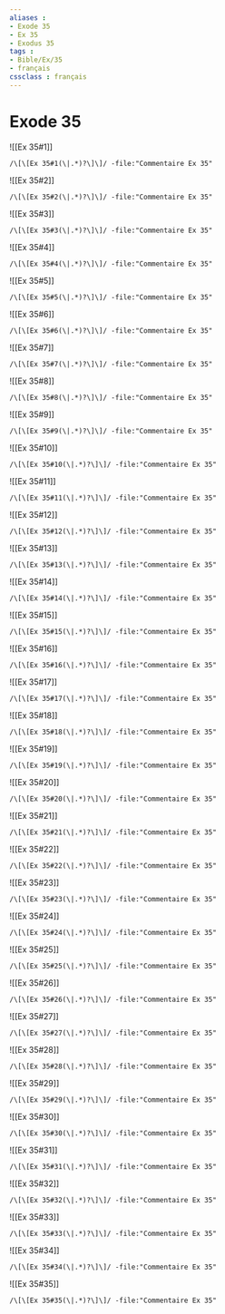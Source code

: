 ```yaml
---
aliases : 
- Exode 35
- Ex 35
- Exodus 35
tags : 
- Bible/Ex/35
- français
cssclass : français
---
```


# Exode 35

![[Ex 35#1]]

```query
/\[\[Ex 35#1(\|.*)?\]\]/ -file:"Commentaire Ex 35"
```

![[Ex 35#2]]

```query
/\[\[Ex 35#2(\|.*)?\]\]/ -file:"Commentaire Ex 35"
```

![[Ex 35#3]]

```query
/\[\[Ex 35#3(\|.*)?\]\]/ -file:"Commentaire Ex 35"
```

![[Ex 35#4]]

```query
/\[\[Ex 35#4(\|.*)?\]\]/ -file:"Commentaire Ex 35"
```

![[Ex 35#5]]

```query
/\[\[Ex 35#5(\|.*)?\]\]/ -file:"Commentaire Ex 35"
```

![[Ex 35#6]]

```query
/\[\[Ex 35#6(\|.*)?\]\]/ -file:"Commentaire Ex 35"
```

![[Ex 35#7]]

```query
/\[\[Ex 35#7(\|.*)?\]\]/ -file:"Commentaire Ex 35"
```

![[Ex 35#8]]

```query
/\[\[Ex 35#8(\|.*)?\]\]/ -file:"Commentaire Ex 35"
```

![[Ex 35#9]]

```query
/\[\[Ex 35#9(\|.*)?\]\]/ -file:"Commentaire Ex 35"
```

![[Ex 35#10]]

```query
/\[\[Ex 35#10(\|.*)?\]\]/ -file:"Commentaire Ex 35"
```

![[Ex 35#11]]

```query
/\[\[Ex 35#11(\|.*)?\]\]/ -file:"Commentaire Ex 35"
```

![[Ex 35#12]]

```query
/\[\[Ex 35#12(\|.*)?\]\]/ -file:"Commentaire Ex 35"
```

![[Ex 35#13]]

```query
/\[\[Ex 35#13(\|.*)?\]\]/ -file:"Commentaire Ex 35"
```

![[Ex 35#14]]

```query
/\[\[Ex 35#14(\|.*)?\]\]/ -file:"Commentaire Ex 35"
```

![[Ex 35#15]]

```query
/\[\[Ex 35#15(\|.*)?\]\]/ -file:"Commentaire Ex 35"
```

![[Ex 35#16]]

```query
/\[\[Ex 35#16(\|.*)?\]\]/ -file:"Commentaire Ex 35"
```

![[Ex 35#17]]

```query
/\[\[Ex 35#17(\|.*)?\]\]/ -file:"Commentaire Ex 35"
```

![[Ex 35#18]]

```query
/\[\[Ex 35#18(\|.*)?\]\]/ -file:"Commentaire Ex 35"
```

![[Ex 35#19]]

```query
/\[\[Ex 35#19(\|.*)?\]\]/ -file:"Commentaire Ex 35"
```

![[Ex 35#20]]

```query
/\[\[Ex 35#20(\|.*)?\]\]/ -file:"Commentaire Ex 35"
```

![[Ex 35#21]]

```query
/\[\[Ex 35#21(\|.*)?\]\]/ -file:"Commentaire Ex 35"
```

![[Ex 35#22]]

```query
/\[\[Ex 35#22(\|.*)?\]\]/ -file:"Commentaire Ex 35"
```

![[Ex 35#23]]

```query
/\[\[Ex 35#23(\|.*)?\]\]/ -file:"Commentaire Ex 35"
```

![[Ex 35#24]]

```query
/\[\[Ex 35#24(\|.*)?\]\]/ -file:"Commentaire Ex 35"
```

![[Ex 35#25]]

```query
/\[\[Ex 35#25(\|.*)?\]\]/ -file:"Commentaire Ex 35"
```

![[Ex 35#26]]

```query
/\[\[Ex 35#26(\|.*)?\]\]/ -file:"Commentaire Ex 35"
```

![[Ex 35#27]]

```query
/\[\[Ex 35#27(\|.*)?\]\]/ -file:"Commentaire Ex 35"
```

![[Ex 35#28]]

```query
/\[\[Ex 35#28(\|.*)?\]\]/ -file:"Commentaire Ex 35"
```

![[Ex 35#29]]

```query
/\[\[Ex 35#29(\|.*)?\]\]/ -file:"Commentaire Ex 35"
```

![[Ex 35#30]]

```query
/\[\[Ex 35#30(\|.*)?\]\]/ -file:"Commentaire Ex 35"
```

![[Ex 35#31]]

```query
/\[\[Ex 35#31(\|.*)?\]\]/ -file:"Commentaire Ex 35"
```

![[Ex 35#32]]

```query
/\[\[Ex 35#32(\|.*)?\]\]/ -file:"Commentaire Ex 35"
```

![[Ex 35#33]]

```query
/\[\[Ex 35#33(\|.*)?\]\]/ -file:"Commentaire Ex 35"
```

![[Ex 35#34]]

```query
/\[\[Ex 35#34(\|.*)?\]\]/ -file:"Commentaire Ex 35"
```

![[Ex 35#35]]

```query
/\[\[Ex 35#35(\|.*)?\]\]/ -file:"Commentaire Ex 35"
```

